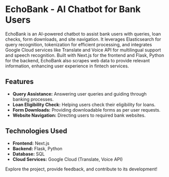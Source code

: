 # EchoBank - AI Chatbot for Bank Users

EchoBank is an AI-powered chatbot to assist bank users with queries, loan checks, form downloads, and site navigation. It leverages Elasticsearch for query recognition, tokenization for efficient processing, and integrates Google Cloud services like Translate and Voice API for multilingual support and speech recognition. Built with Next.js for the frontend and Flask, Python for the backend, EchoBank also scrapes web data to provide relevant information, enhancing user experience in fintech services.

## Features

- **Query Assistance:** Answering user queries and guiding through banking processes.
- **Loan Eligibility Check:** Helping users check their eligibility for loans.
- **Form Downloads:** Providing downloadable forms as per user requests.
- **Website Navigation:** Directing users to required bank websites.

## Technologies Used

- **Frontend:** Next.js
- **Backend:** Flask, Python
- **Database:** SQL
- **Cloud Services:** Google Cloud (Translate, Voice API)



Explore the project, provide feedback, and contribute to its development!
